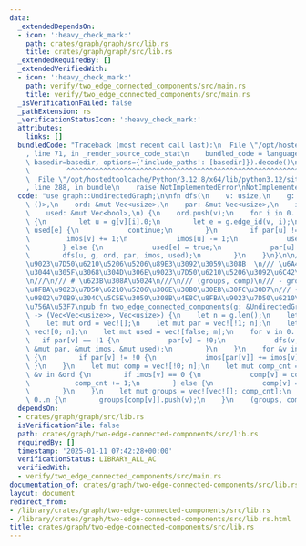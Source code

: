 ```yaml
---
data:
  _extendedDependsOn:
  - icon: ':heavy_check_mark:'
    path: crates/graph/graph/src/lib.rs
    title: crates/graph/graph/src/lib.rs
  _extendedRequiredBy: []
  _extendedVerifiedWith:
  - icon: ':heavy_check_mark:'
    path: verify/two_edge_connected_components/src/main.rs
    title: verify/two_edge_connected_components/src/main.rs
  _isVerificationFailed: false
  _pathExtension: rs
  _verificationStatusIcon: ':heavy_check_mark:'
  attributes:
    links: []
  bundledCode: "Traceback (most recent call last):\n  File \"/opt/hostedtoolcache/Python/3.12.8/x64/lib/python3.12/site-packages/onlinejudge_verify/documentation/build.py\"\
    , line 71, in _render_source_code_stat\n    bundled_code = language.bundle(stat.path,\
    \ basedir=basedir, options={'include_paths': [basedir]}).decode()\n          \
    \         ^^^^^^^^^^^^^^^^^^^^^^^^^^^^^^^^^^^^^^^^^^^^^^^^^^^^^^^^^^^^^^^^^^^^^^^^^^^^^^^^^\n\
    \  File \"/opt/hostedtoolcache/Python/3.12.8/x64/lib/python3.12/site-packages/onlinejudge_verify/languages/rust.py\"\
    , line 288, in bundle\n    raise NotImplementedError\nNotImplementedError\n"
  code: "use graph::UndirectedGraph;\n\nfn dfs(\n    v: usize,\n    g: &UndirectedGraph<(),\
    \ ()>,\n    ord: &mut Vec<usize>,\n    par: &mut Vec<usize>,\n    imos: &mut Vec<i32>,\n\
    \    used: &mut Vec<bool>,\n) {\n    ord.push(v);\n    for i in 0..g[v].len()\
    \ {\n        let u = g[v][i].0;\n        let e = g.edge_id(v, i);\n        if\
    \ used[e] {\n            continue;\n        }\n        if par[u] != !1 {\n   \
    \         imos[v] += 1;\n            imos[u] -= 1;\n            used[e] = true;\n\
    \        } else {\n            used[e] = true;\n            par[u] = v;\n    \
    \        dfs(u, g, ord, par, imos, used);\n        }\n    }\n}\n\n/// \u4E8C\u8FBA\
    \u9023\u7D50\u6210\u5206\u5206\u89E3\u3092\u3059\u308B  \n/// \u6A4B\u3092\u9664\
    \u3044\u305F\u3068\u304D\u306E\u9023\u7D50\u6210\u5206\u3092\u6C42\u3081\u308B\
    \n///\n/// # \u623B\u308A\u5024\n///\n/// (groups, comp)\n/// - groups: \u4E8C\
    \u8FBA\u9023\u7D50\u6210\u5206\u306E\u30B0\u30EB\u30FC\u30D7\n/// - comp: \u5404\
    \u9802\u70B9\u304C\u5C5E\u3059\u308B\u4E8C\u8FBA\u9023\u7D50\u6210\u5206\u306E\
    \u756A\u53F7\npub fn two_edge_connected_components(g: &UndirectedGraph<(), ()>)\
    \ -> (Vec<Vec<usize>>, Vec<usize>) {\n    let n = g.len();\n    let m = g.edges_count();\n\
    \    let mut ord = vec![];\n    let mut par = vec![!1; n];\n    let mut imos =\
    \ vec![0; n];\n    let mut used = vec![false; m];\n    for v in 0..n {\n     \
    \   if par[v] == !1 {\n            par[v] = !0;\n            dfs(v, g, &mut ord,\
    \ &mut par, &mut imos, &mut used);\n        }\n    }\n    for &v in ord.iter().rev()\
    \ {\n        if par[v] != !0 {\n            imos[par[v]] += imos[v];\n       \
    \ }\n    }\n    let mut comp = vec![!0; n];\n    let mut comp_cnt = 0;\n    for\
    \ &v in &ord {\n        if imos[v] == 0 {\n            comp[v] = comp_cnt;\n \
    \           comp_cnt += 1;\n        } else {\n            comp[v] = comp[par[v]];\n\
    \        }\n    }\n    let mut groups = vec![vec![]; comp_cnt];\n    for v in\
    \ 0..n {\n        groups[comp[v]].push(v);\n    }\n    (groups, comp)\n}\n"
  dependsOn:
  - crates/graph/graph/src/lib.rs
  isVerificationFile: false
  path: crates/graph/two-edge-connected-components/src/lib.rs
  requiredBy: []
  timestamp: '2025-01-11 07:42:28+00:00'
  verificationStatus: LIBRARY_ALL_AC
  verifiedWith:
  - verify/two_edge_connected_components/src/main.rs
documentation_of: crates/graph/two-edge-connected-components/src/lib.rs
layout: document
redirect_from:
- /library/crates/graph/two-edge-connected-components/src/lib.rs
- /library/crates/graph/two-edge-connected-components/src/lib.rs.html
title: crates/graph/two-edge-connected-components/src/lib.rs
---
```

